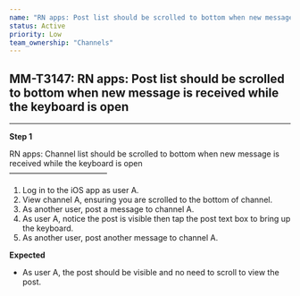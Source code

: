 ```yaml
---
name: "RN apps: Post list should be scrolled to bottom when new message is received while the keyboard is open"
status: Active
priority: Low
team_ownership: "Channels"
---
```


## MM-T3147: RN apps: Post list should be scrolled to bottom when new message is received while the keyboard is open

---

**Step 1**

RN apps: Channel list should be scrolled to bottom when new message is received while the keyboard is open\
–––––––––––––––––––––––––

1. Log in to the iOS app as user A.
2. View channel A, ensuring you are scrolled to the bottom of channel.
3. As another user, post a message to channel A.
4. As user A, notice the post is visible then tap the post text box to bring up the keyboard.
5. As another user, post another message to channel A.

**Expected**

- As user A, the post should be visible and no need to scroll to view the post.

